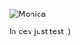 ![Monica](https://github.com/user-attachments/assets/35c40f69-afe7-4955-a07f-e635e6ed4ab8)

In dev just test ;)
